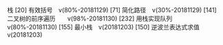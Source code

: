 栈
[20] 有效括号　v(80%-20181129)
[71] 简化路径　v(30%-20181129)
[141] 二叉树的前序遍历　　v(98%-20181130)
[232] 用栈实现队列　v(80%-20181130)
[155] 最小栈　v(20181203)
[150] 逆波兰表达式求值　v(20181203)